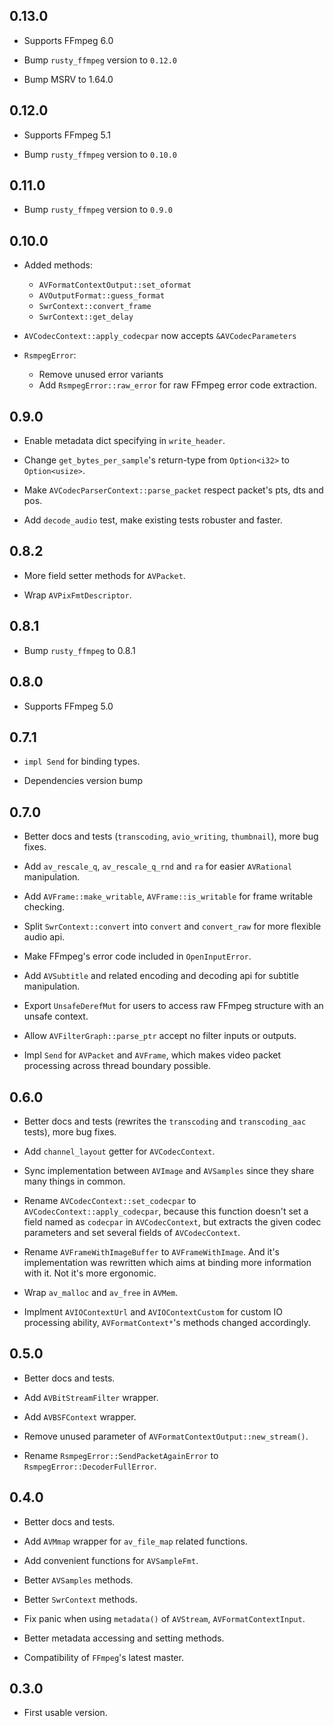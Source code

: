 ## 0.13.0

- Supports FFmpeg 6.0

- Bump `rusty_ffmpeg` version to `0.12.0`

- Bump MSRV to 1.64.0

## 0.12.0

- Supports FFmpeg 5.1

- Bump `rusty_ffmpeg` version to `0.10.0`

## 0.11.0

- Bump `rusty_ffmpeg` version to `0.9.0`

## 0.10.0


- Added methods:
    - `AVFormatContextOutput::set_oformat`
    - `AVOutputFormat::guess_format`
    - `SwrContext::convert_frame`
    - `SwrContext::get_delay`



- `AVCodecContext::apply_codecpar` now accepts `&AVCodecParameters`

- `RsmpegError`:
    - Remove unused error variants
    - Add `RsmpegError::raw_error` for raw FFmpeg error code extraction.

## 0.9.0

- Enable metadata dict specifying in `write_header`.

- Change `get_bytes_per_sample`'s return-type from `Option<i32>` to `Option<usize>`.

- Make `AVCodecParserContext::parse_packet` respect packet's pts, dts and pos.

- Add `decode_audio` test, make existing tests robuster and faster.


## 0.8.2

- More field setter methods for `AVPacket`.

- Wrap `AVPixFmtDescriptor`.

## 0.8.1

- Bump `rusty_ffmpeg` to 0.8.1

## 0.8.0

- Supports FFmpeg 5.0

## 0.7.1

- `impl Send` for binding types.

- Dependencies version bump

## 0.7.0

- Better docs and tests (`transcoding`, `avio_writing`, `thumbnail`), more bug fixes.

- Add `av_rescale_q`, `av_rescale_q_rnd` and `ra` for easier `AVRational` manipulation.

- Add `AVFrame::make_writable`, `AVFrame::is_writable` for frame writable checking.

- Split `SwrContext::convert` into `convert` and `convert_raw` for more flexible audio api.

- Make FFmpeg's error code included in `OpenInputError`.

- Add `AVSubtitle` and related encoding and decoding api for subtitle manipulation.

- Export `UnsafeDerefMut` for users to access raw FFmpeg structure with an unsafe context.

- Allow `AVFilterGraph::parse_ptr` accept no filter inputs or outputs.

- Impl `Send` for `AVPacket` and `AVFrame`, which makes video packet processing across thread boundary possible.

## 0.6.0

- Better docs and tests (rewrites the `transcoding` and `transcoding_aac` tests), more bug fixes.

- Add `channel_layout` getter for `AVCodecContext`.

- Sync implementation between `AVImage` and `AVSamples` since they share many things in common.

- Rename `AVCodecContext::set_codecpar` to `AVCodecContext::apply_codecpar`, because this function doesn't set a field named as `codecpar` in `AVCodecContext`, but extracts the given codec parameters and set several fields of `AVCodecContext`.

- Rename `AVFrameWithImageBuffer` to `AVFrameWithImage`. And it's implementation was rewritten which aims at binding more information with it. Not it's more ergonomic.

- Wrap `av_malloc` and `av_free` in `AVMem`.

- Implment `AVIOContextUrl` and `AVIOContextCustom` for custom IO processing ability, `AVFormatContext*`'s methods changed accordingly.

## 0.5.0

- Better docs and tests.

- Add `AVBitStreamFilter` wrapper.

- Add `AVBSFContext` wrapper.

- Remove unused parameter of `AVFormatContextOutput::new_stream()`.

- Rename `RsmpegError::SendPacketAgainError` to `RsmpegError::DecoderFullError`.

## 0.4.0

- Better docs and tests.

- Add `AVMmap` wrapper for `av_file_map` related functions.

- Add convenient functions for `AVSampleFmt`.

- Better `AVSamples` methods.

- Better `SwrContext` methods.

- Fix panic when using `metadata()` of `AVStream`, `AVFormatContextInput`.

- Better metadata accessing and setting methods.

- Compatibility of `FFmpeg`'s latest master.

## 0.3.0

- First usable version.
